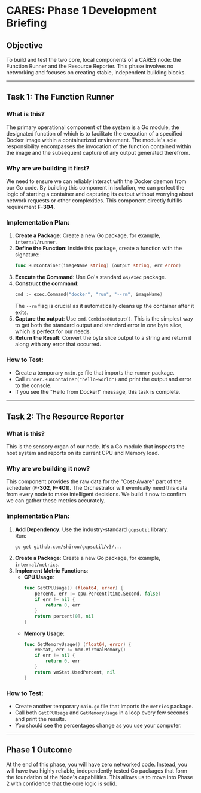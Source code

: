 # CARES: Phase 1 Development Briefing

## Objective
To build and test the two core, local components of a CARES node: the Function Runner and the Resource Reporter. This phase involves no networking and focuses on creating stable, independent building blocks.

---

## Task 1: The Function Runner

### What is this?
The primary operational component of the system is a Go module, the designated function of which is to facilitate the execution of a specified Docker image within a containerized environment. The module's sole responsibility encompasses the invocation of the function contained within the image and the subsequent capture of any output generated therefrom.

### Why are we building it first?
We need to ensure we can reliably interact with the Docker daemon from our Go code. By building this component in isolation, we can perfect the logic of starting a container and capturing its output without worrying about network requests or other complexities. This component directly fulfills requirement **F-304**.

### Implementation Plan:
1. **Create a Package**: Create a new Go package, for example, `internal/runner`.
2. **Define the Function**: Inside this package, create a function with the signature:
   ```go
   func RunContainer(imageName string) (output string, err error)
   ```
3. **Execute the Command**: Use Go's standard `os/exec` package.
4. **Construct the command**:  
   ```go
   cmd := exec.Command("docker", "run", "--rm", imageName)
   ```  
   The `--rm` flag is crucial as it automatically cleans up the container after it exits.
5. **Capture the output**: Use `cmd.CombinedOutput()`. This is the simplest way to get both the standard output and standard error in one byte slice, which is perfect for our needs.
6. **Return the Result**: Convert the byte slice output to a string and return it along with any error that occurred.

### How to Test:
- Create a temporary `main.go` file that imports the `runner` package.
- Call `runner.RunContainer("hello-world")` and print the output and error to the console.
- If you see the "Hello from Docker!" message, this task is complete.

---

## Task 2: The Resource Reporter

### What is this?
This is the sensory organ of our node. It's a Go module that inspects the host system and reports on its current CPU and Memory load.

### Why are we building it now?
This component provides the raw data for the "Cost-Aware" part of the scheduler (**F-302**, **F-401**). The Orchestrator will eventually need this data from every node to make intelligent decisions. We build it now to confirm we can gather these metrics accurately.

### Implementation Plan:
1. **Add Dependency**: Use the industry-standard `gopsutil` library.  
   Run:
   ```bash
   go get github.com/shirou/gopsutil/v3/...
   ```
2. **Create a Package**: Create a new Go package, for example, `internal/metrics`.
3. **Implement Metric Functions**:
   - **CPU Usage**:  
     ```go
     func GetCPUUsage() (float64, error) {
         percent, err := cpu.Percent(time.Second, false)
         if err != nil {
             return 0, err
         }
         return percent[0], nil
     }
     ```
   - **Memory Usage**:  
     ```go
     func GetMemoryUsage() (float64, error) {
         vmStat, err := mem.VirtualMemory()
         if err != nil {
             return 0, err
         }
         return vmStat.UsedPercent, nil
     }
     ```

### How to Test:
- Create another temporary `main.go` file that imports the `metrics` package.
- Call both `GetCPUUsage` and `GetMemoryUsage` in a loop every few seconds and print the results.
- You should see the percentages change as you use your computer.

---

## Phase 1 Outcome
At the end of this phase, you will have zero networked code. Instead, you will have two highly reliable, independently tested Go packages that form the foundation of the Node's capabilities. This allows us to move into Phase 2 with confidence that the core logic is solid.
